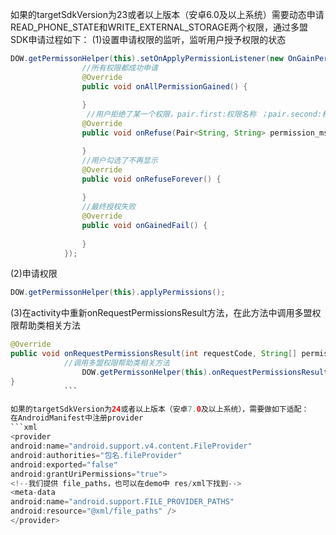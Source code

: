 如果的targetSdkVersion为23或者以上版本（安卓6.0及以上系统）需要动态申请READ_PHONE_STATE和WRITE_EXTERNAL_STORAGE两个权限，通过多盟SDK申请过程如下：
(1)设置申请权限的监听，监听用户授予权限的状态			
```java
DOW.getPermissonHelper(this).setOnApplyPermissionListener(new OnGainPermissionListener() {
				//所有权限都成功申请
				@Override
				public void onAllPermissionGained() {
					
				}
				 //用户拒绝了某一个权限，pair.first:权限名称 ；pair.second:权限描述
				@Override
				public void onRefuse(Pair<String, String> permission_msg) {

				}
				//用户勾选了不再显示
				@Override
				public void onRefuseForever() {
					
				}
				//最终授权失败
				@Override
				public void onGainedFail() {
					
				}
			}); 
```
(2)申请权限

```java	
DOW.getPermissonHelper(this).applyPermissions();
```


(3)在activity中重新onRequestPermissionsResult方法，在此方法中调用多盟权限帮助类相关方法
```java	
@Override
public void onRequestPermissionsResult(int requestCode, String[] permissions, int[] grantResults) {			super.onRequestPermissionsResult(requestCode, permissions, grantResults);
			//调用多盟权限帮助类相关方法
				DOW.getPermissonHelper(this).onRequestPermissionsResult(requestCode,permissions,grantResults);
}
			```

如果的targetSdkVersion为24或者以上版本（安卓7.0及以上系统），需要做如下适配：
在AndroidManifest中注册provider
```xml
<provider           
android:name="android.support.v4.content.FileProvider"
android:authorities="包名.fileProvider"
android:exported="false"
android:grantUriPermissions="true">
<!--我们提供 file_paths，也可以在demo中 res/xml下找到-->
<meta-data
android:name="android.support.FILE_PROVIDER_PATHS"
android:resource="@xml/file_paths" />
</provider>
```





